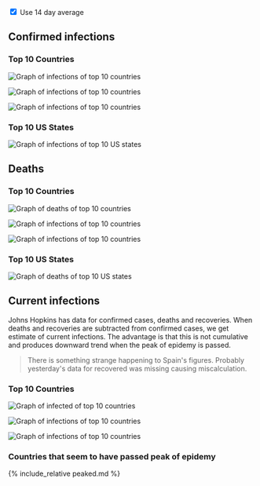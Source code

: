 <script>
    function toggle_avg(checkbox) {
        if (checkbox.checked) {
            searchvalue=".png";
            newvalue="_c14davg.png";
        } else {
            searchvalue="_c14davg.png";
            newvalue=".png";
        }
        images=document.getElementsByTagName("img")
        for(var i=0; i< images.length; i++) {
            images[i].src=images[i].src.replace(searchvalue,newvalue);
        }
    }
</script>

<input type="checkbox" onchange="toggle_avg(this);" checked> Use 14 day average
## Confirmed infections

### Top 10 Countries

![Graph of infections of top 10 countries](confirmed_c14davg.png)

![Graph of infections of top 10 countries](confirmed_EU_c14davg.png)

![Graph of infections of top 10 countries](confirmed_Nordics_c14davg.png)

### Top 10 US States

![Graph of infections of top 10 US states](confirmed_US_c14davg.png)

## Deaths

### Top 10 Countries

![Graph of deaths of top 10 countries](deaths_c14davg.png)

![Graph of infections of top 10 countries](deaths_EU_c14davg.png)

![Graph of infections of top 10 countries](deaths_Nordics_c14davg.png)

### Top 10 US States

![Graph of deaths of top 10 US states](deaths_US_c14davg.png)

## Current infections

Johns Hopkins has data for confirmed cases, deaths and recoveries. When
deaths and recoveries are subtracted from confirmed cases, we get estimate 
of current infections. The advantage is that this is not cumulative and
produces downward trend when the peak of epidemy is passed.

> There is something strange happening to Spain's figures. Probably
> yesterday's data for recovered was missing causing miscalculation.

### Top 10 Countries

![Graph of infected of top 10 countries](infected_c14davg.png)

![Graph of infections of top 10 countries](infected_EU_c14davg.png)

![Graph of infections of top 10 countries](infected_Nordics_c14davg.png)

### Countries that seem to have passed peak of epidemy

{% include_relative peaked.md %}
